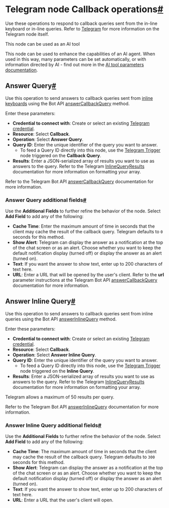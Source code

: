 [](https://github.com/n8n-io/n8n-docs/edit/main/docs/integrations/builtin/app-nodes/n8n-nodes-base.telegram/callback-operations.md "Edit this page")

# Telegram node Callback operations[#](#telegram-node-callback-operations "Permanent link")

Use these operations to respond to callback queries sent from the in-line keyboard or in-line queries. Refer to [Telegram](../) for more information on the Telegram node itself.

This node can be used as an AI tool

This node can be used to enhance the capabilities of an AI agent. When used in this way, many parameters can be set automatically, or with information directed by AI - find out more in the [AI tool parameters documentation](../../../../../advanced-ai/examples/using-the-fromai-function/).

## Answer Query[#](#answer-query "Permanent link")

Use this operation to send answers to callback queries sent from [inline keyboards](https://core.telegram.org/bots/features#inline-keyboards) using the Bot API [answerCallbackQuery](https://core.telegram.org/bots/api#answercallbackquery) method.

Enter these parameters:

*   **Credential to connect with**: Create or select an existing [Telegram credential](../../../credentials/telegram/).
*   **Resource**: Select **Callback**.
*   **Operation**: Select **Answer Query**.
*   **Query ID**: Enter the unique identifier of the query you want to answer.
    *   To feed a Query ID directly into this node, use the [Telegram Trigger](../../../trigger-nodes/n8n-nodes-base.telegramtrigger/) node triggered on the **Callback Query**.
*   **Results**: Enter a JSON-serialized array of results you want to use as answers to the query. Refer to the Telegram [InlineQueryResults](https://core.telegram.org/bots/api#inlinequeryresult) documentation for more information on formatting your array.

Refer to the Telegram Bot API [answerCallbackQuery](https://core.telegram.org/bots/api#answercallbackquery) documentation for more information.

### Answer Query additional fields[#](#answer-query-additional-fields "Permanent link")

Use the **Additional Fields** to further refine the behavior of the node. Select **Add Field** to add any of the following:

*   **Cache Time**: Enter the maximum amount of time in seconds that the client may cache the result of the callback query. Telegram defaults to `0` seconds for this method.
*   **Show Alert**: Telegram can display the answer as a notification at the top of the chat screen or as an alert. Choose whether you want to keep the default notification display (turned off) or display the answer as an alert (turned on).
*   **Text**: If you want the answer to show text, enter up to 200 characters of text here.
*   **URL**: Enter a URL that will be opened by the user's client. Refer to the **url** parameter instructions at the Telegram Bot API [answerCallbackQuery](https://core.telegram.org/bots/api#answercallbackquery) documentation for more information.

## Answer Inline Query[#](#answer-inline-query "Permanent link")

Use this operation to send answers to callback queries sent from inline queries using the Bot API [answerInlineQuery](https://core.telegram.org/bots/api#answerinlinequery) method.

Enter these parameters:

*   **Credential to connect with**: Create or select an existing [Telegram credential](../../../credentials/telegram/).
*   **Resource**: Select **Callback**.
*   **Operation**: Select **Answer Inline Query**.
*   **Query ID**: Enter the unique identifier of the query you want to answer.
    *   To feed a Query ID directly into this node, use the [Telegram Trigger](../../../trigger-nodes/n8n-nodes-base.telegramtrigger/) node triggered on the **Inline Query**.
*   **Results**: Enter a JSON-serialized array of results you want to use as answers to the query. Refer to the Telegram [InlineQueryResults](https://core.telegram.org/bots/api#inlinequeryresult) documentation for more information on formatting your array.

Telegram allows a maximum of 50 results per query.

Refer to the Telegram Bot API [answerInlineQuery](https://core.telegram.org/bots/api#answerinlinequery) documentation for more information.

### Answer Inline Query additional fields[#](#answer-inline-query-additional-fields "Permanent link")

Use the **Additional Fields** to further refine the behavior of the node. Select **Add Field** to add any of the following:

*   **Cache Time**: The maximum amount of time in seconds that the client may cache the result of the callback query. Telegram defaults to `300` seconds for this method.
*   **Show Alert**: Telegram can display the answer as a notification at the top of the chat screen or as an alert. Choose whether you want to keep the default notification display (turned off) or display the answer as an alert (turned on).
*   **Text**: If you want the answer to show text, enter up to 200 characters of text here.
*   **URL**: Enter a URL that the user's client will open.